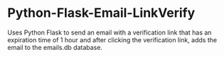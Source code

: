 # Python-Flask-Email-LinkVerify
Uses Python Flask to send an email with a verification link that has an expiration time of 1 hour and after clicking the verification link, adds the email to the emails.db database.
